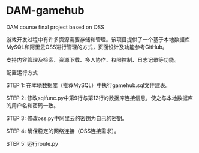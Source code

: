 # DAM-gamehub
DAM course final project based on OSS


游戏开发过程中有许多资源需要存储和管理。该项目提供了一个基于本地数据库MySQL和阿里云OSS进行管理的方式，页面设计及功能参考GitHub。

支持内容管理及检索、资源下载、多人协作、权限控制、日志记录等功能。


配置运行方式

STEP 1: 在本地数据库（推荐MySQL）中执行gamehub.sql文件建表。

STEP 2: 修改sqlfunc.py中第9行与第12行的数据库连接信息，使之与本地数据库的用户名和密码一致。

STEP 3: 修改oss.py中阿里云的密钥为自己的密钥。

STEP 4: 确保稳定的网络连接（OSS连接需求）。

STEP 5: 运行route.py
